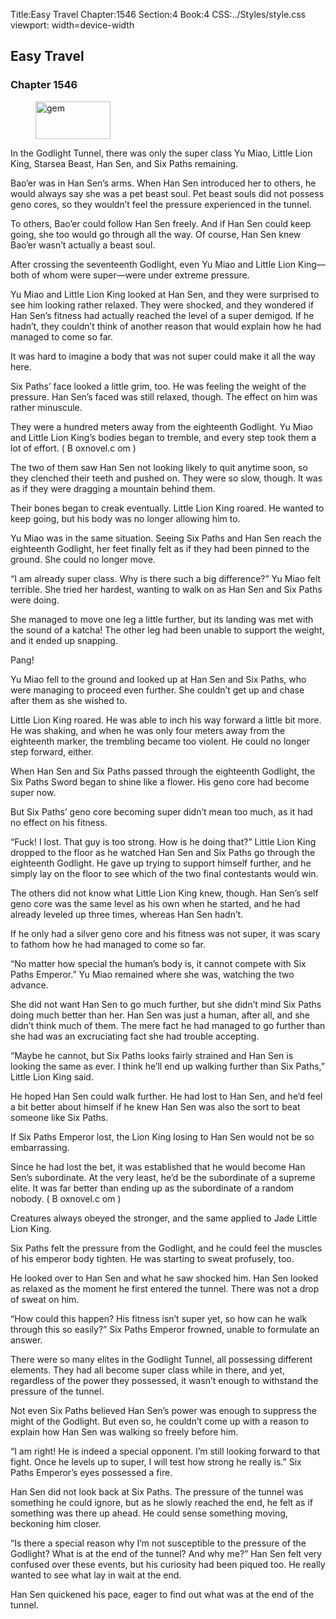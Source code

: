 Title:Easy Travel 
Chapter:1546 
Section:4 
Book:4 
CSS:../Styles/style.css 
viewport: width=device-width
  
## Easy Travel
### Chapter 1546 
<figure>
	<img src="../Images/gem.gif" alt="gem" id="gem" width="120" height="60" />
</figure>
  

  
  In the Godlight Tunnel, there was only the super class Yu Miao, Little Lion King, Starsea Beast, Han Sen, and Six Paths remaining.

Bao’er was in Han Sen’s arms. When Han Sen introduced her to others, he would always say she was a pet beast soul. Pet beast souls did not possess geno cores, so they wouldn’t feel the pressure experienced in the tunnel.

To others, Bao’er could follow Han Sen freely. And if Han Sen could keep going, she too would go through all the way. Of course, Han Sen knew Bao’er wasn’t actually a beast soul.

After crossing the seventeenth Godlight, even Yu Miao and Little Lion King—both of whom were super—were under extreme pressure.

Yu Miao and Little Lion King looked at Han Sen, and they were surprised to see him looking rather relaxed. They were shocked, and they wondered if Han Sen’s fitness had actually reached the level of a super demigod. If he hadn’t, they couldn’t think of another reason that would explain how he had managed to come so far.

It was hard to imagine a body that was not super could make it all the way here.

Six Paths’ face looked a little grim, too. He was feeling the weight of the pressure. Han Sen’s faced was still relaxed, though. The effect on him was rather minuscule.

They were a hundred meters away from the eighteenth Godlight. Yu Miao and Little Lion King’s bodies began to tremble, and every step took them a lot of effort. ( B oxnovel.c om )

The two of them saw Han Sen not looking likely to quit anytime soon, so they clenched their teeth and pushed on. They were so slow, though. It was as if they were dragging a mountain behind them.

Their bones began to creak eventually. Little Lion King roared. He wanted to keep going, but his body was no longer allowing him to.

Yu Miao was in the same situation. Seeing Six Paths and Han Sen reach the eighteenth Godlight, her feet finally felt as if they had been pinned to the ground. She could no longer move.

“I am already super class. Why is there such a big difference?” Yu Miao felt terrible. She tried her hardest, wanting to walk on as Han Sen and Six Paths were doing.

She managed to move one leg a little further, but its landing was met with the sound of a katcha! The other leg had been unable to support the weight, and it ended up snapping.

Pang!

Yu Miao fell to the ground and looked up at Han Sen and Six Paths, who were managing to proceed even further. She couldn’t get up and chase after them as she wished to.

Little Lion King roared. He was able to inch his way forward a little bit more. He was shaking, and when he was only four meters away from the eighteenth marker, the trembling became too violent. He could no longer step forward, either.

When Han Sen and Six Paths passed through the eighteenth Godlight, the Six Paths Sword began to shine like a flower. His geno core had become super now.

But Six Paths’ geno core becoming super didn’t mean too much, as it had no effect on his fitness.

“Fuck! I lost. That guy is too strong. How is he doing that?” Little Lion King dropped to the floor as he watched Han Sen and Six Paths go through the eighteenth Godlight. He gave up trying to support himself further, and he simply lay on the floor to see which of the two final contestants would win.

The others did not know what Little Lion King knew, though. Han Sen’s self geno core was the same level as his own when he started, and he had already leveled up three times, whereas Han Sen hadn’t.

If he only had a silver geno core and his fitness was not super, it was scary to fathom how he had managed to come so far.

“No matter how special the human’s body is, it cannot compete with Six Paths Emperor.” Yu Miao remained where she was, watching the two advance.

She did not want Han Sen to go much further, but she didn’t mind Six Paths doing much better than her. Han Sen was just a human, after all, and she didn’t think much of them. The mere fact he had managed to go further than she had was an excruciating fact she had trouble accepting.

“Maybe he cannot, but Six Paths looks fairly strained and Han Sen is looking the same as ever. I think he’ll end up walking further than Six Paths,” Little Lion King said.

He hoped Han Sen could walk further. He had lost to Han Sen, and he’d feel a bit better about himself if he knew Han Sen was also the sort to beat someone like Six Paths.

If Six Paths Emperor lost, the Lion King losing to Han Sen would not be so embarrassing.

Since he had lost the bet, it was established that he would become Han Sen’s subordinate. At the very least, he’d be the subordinate of a supreme elite. It was far better than ending up as the subordinate of a random nobody. ( B oxnovel.c om )

Creatures always obeyed the stronger, and the same applied to Jade Little Lion King.

Six Paths felt the pressure from the Godlight, and he could feel the muscles of his emperor body tighten. He was starting to sweat profusely, too.

He looked over to Han Sen and what he saw shocked him. Han Sen looked as relaxed as the moment he first entered the tunnel. There was not a drop of sweat on him.

“How could this happen? His fitness isn’t super yet, so how can he walk through this so easily?” Six Paths Emperor frowned, unable to formulate an answer.

There were so many elites in the Godlight Tunnel, all possessing different elements. They had all become super class while in there, and yet, regardless of the power they possessed, it wasn’t enough to withstand the pressure of the tunnel.

Not even Six Paths believed Han Sen’s power was enough to suppress the might of the Godlight. But even so, he couldn’t come up with a reason to explain how Han Sen was walking so freely before him.

“I am right! He is indeed a special opponent. I’m still looking forward to that fight. Once he levels up to super, I will test how strong he really is.” Six Paths Emperor’s eyes possessed a fire.

Han Sen did not look back at Six Paths. The pressure of the tunnel was something he could ignore, but as he slowly reached the end, he felt as if something was there up ahead. He could sense something moving, beckoning him closer.

“Is there a special reason why I’m not susceptible to the pressure of the Godlight? What is at the end of the tunnel? And why me?” Han Sen felt very confused over these events, but his curiosity had been piqued too. He really wanted to see what lay in wait at the end.

Han Sen quickened his pace, eager to find out what was at the end of the tunnel.
